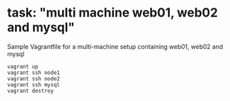 # task: "multi machine web01, web02 and mysql"

Sample Vagrantfile for a multi-machine setup containing web01, web02 and mysql

```
vagrant up
vagrant ssh node1
vagrant ssh node2
vagrant ssh mysql
vagrant destroy
```
